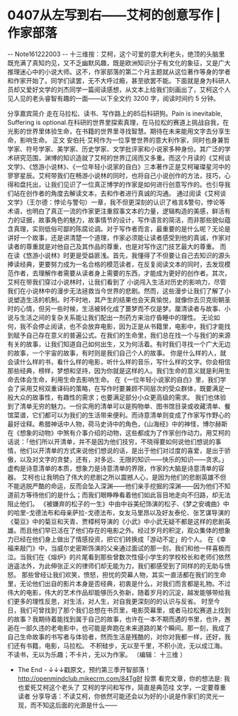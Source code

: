 # 0407从左写到右——艾柯的创意写作 | 作家部落


-- Note161222003 --
十三维按：艾柯，这个可爱的意大利老头，绝顶的头脑里既充满了真知灼见，又不乏幽默风趣，既是欧洲知识分子有文化的象征，又是广大推理迷心中的小说大师。这不，作家部落的第二个月主题就从这位著作等身的学者和作家开始了。同学们读罢，无不大呼过瘾，甚至欲罢不能。下面就是身为科研人员却又爱好文学的刘杰同学一篇阅读感想，从文本上给我们刻画出了，艾柯这个人见人见的老头睿智有趣的一面——以下全文约 3200 字，阅读时间约 5 分钟。


分享嘉宾简介
走在马拉松、读书、写作路上的85后科研狗。Pain is inevitable, Suffering is optional.在科研的世界里探索真理，在马拉松的赛道上挑战自我，在光影的世界里体验生命，在书籍的世界里寻找智慧。期待在未来能用文字去分享生命，影响生命。
正文
安伯托·艾柯作为一位享誉世界的意大利作家，同时也身兼哲学家、符号学家、美学家、历史学家、文学批评家和小说家多种身份。其广泛的学术研究范围，渊博的知识造就了艾柯的世界辽阔而又多重。而这个月读的《艾柯谈文学》、《悠游小说林》、《一位年轻小说家的自白》三本著作正是艾柯璀璨星河中的寥寥星辰。艾柯带我们在畅游小说林的同时，也将自己小说创作的方法，技巧，心得和盘托出，让我们见识了一位真正博学的作家是如何进行创意写作的。也引导我们站在创作者的角度去解读文本，去和作者进行真诚的沟通。
通过阅读《艾柯谈文学》（王尔德：悖论与警句）一章，我不但更深刻的认识了格言&警句，悖论等术语，也明白了真正一流的作家更注重叙事文本的力量，逻辑构造的美感，鲜活有力的证据，故事角色的魅力，故事情节的设计，写作语言的简洁，而非那些貌似蕴含真理，实则低俗可鄙的陈腐论调。对于写作者而言，最重要的是什么呢？无论是讲好一个故事，还是讲清楚一个道理，作家必须能让读者感受到他的真诚，作家对读者的尊重就是对他自己及其作品的尊重，也是对写作这门技艺最大的尊重。
而在读《悠游小说林》时更是受益匪浅。首先，我懂得了不但要让自己去知识的源头捧读经典，更要努力成为一名合格的模范读者，在反复阅读文本的同时，去发现模范作者，去理解作者需要从读者身上需要的东西，才能成为更好的创作者。其次，艾柯在带我们穿过小说林时，让我们看到了
小说闯入生活对历史的影响力，尽管我们在小说林中的漫步无法拯救当今世界的悲剧。然而，这些漫步让我们了解了小说塑造生活的机制。时不时地，其产生的结果也会天真愉悦，就像你去贝克街朝圣时的心情，但另一些时候，生活被转化成了噩梦而不仅是梦。厘清读者与故事、小说与生活之间的复杂关系能让我们配出一剂药方来治疗昏睡中的理性。
无论如何，我不会停止阅读，也不会放弃电影，因为正是从书籍里，电影中，我们才能找到赋予自己存在意义的普遍公式。在我们的生命里，我们总在找一个与我们的来源有关的故事，让我们知道自己如何出生，又为何活着。有时我们寻找一个广大无边的故事，一个宇宙的故事，有时则是我们自己个人的故事。
你是什么样的人，就会读什么样的书，看什么样的电影，听什么样的音乐，写什么样的文字。你会相信那些经典，榜样，梦想和坚持，因为你就是这样的人。我们生命的意义就是利用生命去体会生命，利用生命去影响生命。
在《一位年轻小说家的自白》里，我们学会了采用艾柯双重译码的策略，在写作时要兼顾不同层次的受众群体，既要满足一般大众的故事性，有趣性的需求；也要满足部分小众更高级的需求。 我们也体验到了清单无穷的魅力。一份实用的清单可以是购物单、图书馆目录或收藏清单、餐馆菜谱，它们都可以为我们的生活带来便利。而诗意清单则变成了作家写作野心的最好诠释。希腊神话中人物，荷马史诗中的角色，《山海经》中的神怪，博尔赫斯在《想象的动物》中煞有介事介绍的动物，这些都成为了作家创作动力。用艾柯的话说：「他们所以开清单，并不是因为他们技穷，不晓得要如何说他们想说的事情，他们以开清单的方式来说他们想说的话，是出于他们对过度的喜爱，是出于骄傲，以及对文字的贪婪，还有，对多远、无限的知识——快乐的知识——贪求。」
虚构是诗意清单的本质，想象力是诗意清单的界限，作家的大脑是诗意清单的容器。
艾柯也让我明白了伟大的悲剧之所以震撼人心，是因为他们的悲剧英雄不但不能逃脱严酷的命运，反而会坠入深渊——他们亲手挖掘的深渊——因为他们不知道前方等待他们的是什么；而我们眼睁睁看着他们如此盲目地走向不归路，却无法阻止他们。
《被嫌弃的松子的一生》中由中谷美纪饰演的松子、《梦之安魂曲》中的哈里-戈德法布和母亲萨拉-戈德法布，女友马里昂以及好友泰伦、张艺谋导演的《菊豆》中的菊豆和天青、贾樟柯导演的《小武》中小武无疑不都是这样的悲剧英雄。而且他们早已活在了他们存在的电影之外。经过岁月的积淀，观众集体的想象力已经在他们身上做出了情感投资，把它们转换成「游动不定」的个人。
在《幸福来敲门》中，当威尔史密斯饰演的父亲通过面试的那一刻，我们和他一样喜极而泣。当我们在《熔炉》的片尾看到那些曾数次性侵小学生的学校校长和老师们依然逍遥法外，为此伸张正义的律师们却无能为力，我们都感受到了同样的的无助与愤怒。
那些曾经让我们欢笑，愤怒，担忧的荧幕人物，其实一直活都在我们的生命里，无论他们出自的影片本身是否经典，初衷是什么，对我们而言都是礼物。不过伟大的电影，伟大的艺术作品却能够历久弥新，随着岁月的沉淀，越发能够带给我们更多的理性反思，对生活，对人生，对自我更深刻的的认识与反省。
时至今日，我们可曾找到了那个我们总想在书页里，电影荧幕里，或者马拉松赛道上找到的故事？我期待着能找到属于自己的故事，也许在一本不期而遇的书里，也许，邂逅在一部久违的老电影中，也可能是奔跑在未来道路的某个瞬间。那一刻，我成了自己生命故事的书写者与体验者，然而生活是残酷的，对你对我都一样，还好，我们还有书籍，电影，马拉松。
不积硅步，无以至千里，不积小流，无以成江海。 不读书，无以为乐趣；不卡片，无以为作家。
（编辑： 十三维 ）
- The End -
↓↓↓戳原文，预约第三季开智部落！ http://openmindclub.mikecrm.com/84Tg8f
投票 看完文章，你的想法是:
我也爱死艾柯这个老头了
艾柯的学问和写作，简直是典范哇
文学，一定要尊重读者
分享导语：不读艾柯，你依然可能还会以为好的小说是作家们的灵光一现，而不知这后面的光源是什么——